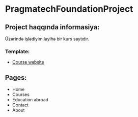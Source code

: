 # PragmatechFoundationProject
## Project haqqında informasiya:
Üzərində işlədiyim layihə bir kurs saytıdır.
### Template:
 - [Course website](http://preview.themeforest.net/item/unilearn-education-and-courses-template/full_screen_preview/13731004?_ga=2.220012697.1680355049.1609071291-1927767610.1608225552&_gac=1.61289822.1609071291.Cj0KCQiA_qD_BRDiARIsANjZ2LD1Mb3n4heZqT6pq1UaVADuw0HSitAkhaMvbhSjui6KqmE0buJfGHgaAqskEALw_wcB)
## Pages:
- Home
- Courses
- Education abroad
- Contact
- About

